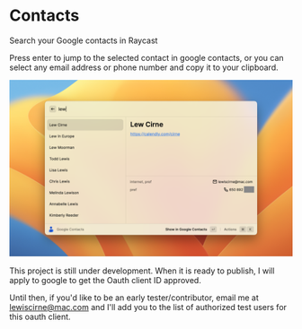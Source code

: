 # Contacts

Search your Google contacts in Raycast

Press enter to jump to the selected contact in google contacts, or you can 
select any email address or phone number and copy it to your clipboard.

![screenshot](./metadata/contacts-1.png)

This project is still under development. When it is ready to publish,
I will apply to google to get the Oauth client ID approved.

Until then, if you'd like to be an early tester/contributor,
email me at lewiscirne@mac.com and I'll add you to the list
of authorized test users for this oauth client.